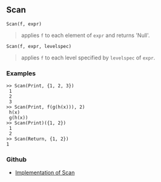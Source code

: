 ## Scan

```
Scan(f, expr)
```

> applies `f` to each element of `expr` and returns 'Null'.

```
Scan(f, expr, levelspec)
```

> applies `f` to each level specified by `levelspec` of `expr`.

### Examples

```
>> Scan(Print, {1, 2, 3})
 1
 2
 3
>> Scan(Print, f(g(h(x))), 2)
 h(x)
 g(h(x))
>> Scan(Print)({1, 2})
 1
 2
>> Scan(Return, {1, 2})
1
```

### Github

* [Implementation of Scan](https://github.com/axkr/symja_android_library/blob/master/symja_android_library/matheclipse-core/src/main/java/org/matheclipse/core/builtin/StructureFunctions.java#L1659) 
